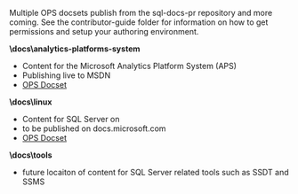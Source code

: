 Multiple OPS docsets publish from the sql-docs-pr repository and more coming.
See the contributor-guide  folder for information on how to get permissions and setup your authoring environment.

**\docs\analytics-platforms-system**
- Content for the  Microsoft Analytics Platform System (APS)
- Publishing live to MSDN
- [OPS Docset](https://ops.microsoft.com/#/sites/MSDN.Modern/docsets/analytics-platform-system)

**\docs\linux**
- Content for SQL Server on
- to be published on docs.microsoft.com
- [OPS Docset](https://ops.microsoft.com/#/sites/Docs/docsets/linux)

**\docs\tools**
- future locaiton of content for SQL Server related tools such as SSDT and SSMS
